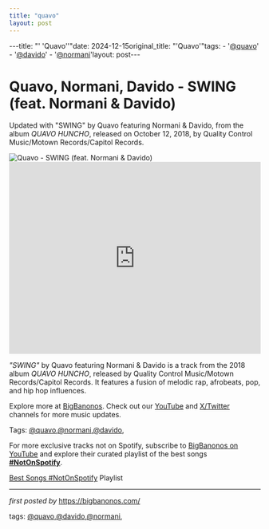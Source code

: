```yaml
---
title: "quavo"
layout: post
---
```

---title: "' 'Quavo''"date: 2024-12-15original_title: "'Quavo'"tags:  - '[@quavo](/tags/quavo/)'  - '[@davido](/tags/davido/)'  - '[@normani](/tags/normani/)'layout: post---<!-- Title of the Post --><h1 >Quavo, Normani, Davido - SWING (feat. Normani & Davido)</h1> <!-- Introductory Text --><p >Updated with "SWING" by Quavo featuring Normani & Davido, from the album *QUAVO HUNCHO*, released on October 12, 2018, by Quality Control Music/Motown Records/Capitol Records.</p> <!-- Featured Image --><div > <img src="https://i1.sndcdn.com/avatars-uy4rKuUjvzDbDWye-ZtO6dg-t240x240.jpg" alt="Quavo - SWING (feat. Normani & Davido)" /></div> <!-- YouTube Video Embed --><div > <iframe width="100%" height="385" src="https://www.youtube.com/embed/6eRMhZz4aHg" title="Normani - SWING (Audio) feat. Quavo, Davido" frameborder="0" allow="accelerometer; autoplay; clipboard-write; encrypted-media; gyroscope; picture-in-picture; web-share" referrerpolicy="strict-origin-when-cross-origin" allowfullscreen></iframe></div> <!-- Song Information --><div > <p><em>"SWING"</em> by Quavo featuring Normani & Davido is a track from the 2018 album *QUAVO HUNCHO*, released by Quality Control Music/Motown Records/Capitol Records. It features a fusion of melodic rap, afrobeats, pop, and hip hop influences.</p></div> <!-- Footer Links --><div > <p>Explore more at <a href="https://bigbanonos.com/" target="_blank">BigBanonos</a>. Check out our <a href="https://www.youtube.com/[@BigBanonos](/tags/BigBanonos/)" target="_blank">YouTube</a> and <a href="https://x.com/bigbanonos" target="_blank">X/Twitter</a> channels for more music updates.</p></div> <!-- Tags --><p >Tags: [@quavo](/tags/quavo/),[@normani](/tags/normani/),[@davido](/tags/davido/),</p><!--Subscribe and Playlist Links--><div>    <p>For more exclusive tracks not on Spotify, subscribe to <a href="https://www.youtube.com/[@BigBanonos](/tags/BigBanonos/)" target="_blank">BigBanonos on YouTube</a> and explore their curated playlist of the best songs <strong>[#NotOnSpotify](/tags/NotOnSpotify/)</strong>.</p>    <p><a href="https://www.youtube.com/playlist?list=PLtuNtuTatqI0kFahUCbtbfenC_ET5O_tr" target="_blank">Best Songs [#NotOnSpotify](/tags/NotOnSpotify/) Playlist<br /></a></p></div><hr /><p><em>first posted by</em> <a href="https://bigbanonos.com/" rel="noopener" target="_new">https://bigbanonos.com/</a></p><p>tags: [@quavo](/tags/quavo/),[@davido](/tags/davido/),[@normani](/tags/normani/),</p>